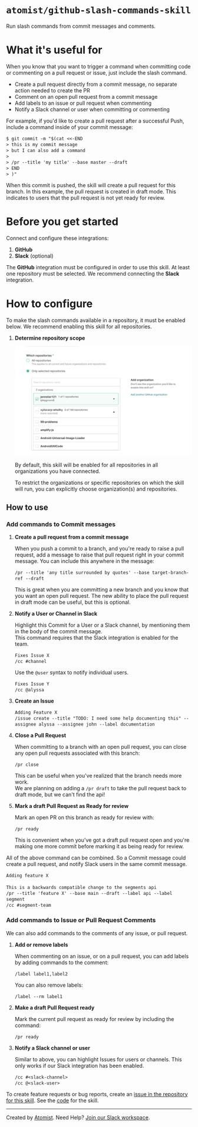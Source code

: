 # `atomist/github-slash-commands-skill`

<!---atomist-skill-readme:start--->

Run slash commands from commit messages and comments.

# What it's useful for

When you know that you want to trigger a command when committing code or commenting on a pull request or issue, just include the slash command.

-   Create a pull request directly from a commit message, no separate action needed to create the PR
-   Comment on an open pull request from a commit message
-   Add labels to an issue or pull request when commenting
-   Notify a Slack channel or user when committing or commenting

For example, if you'd like to create a pull request after a successful Push, include a command inside of your commit message:

```
$ git commit -m "$(cat <<-END
> this is my commit message
> but I can also add a command
>
> /pr --title 'my title' --base master --draft
> END
> )"
```

When this commit is pushed, the skill will create a pull request for this branch.  In this example, the pull request
is created in draft mode.  This indicates to users that the pull request is not yet ready for review.

# Before you get started

Connect and configure these integrations:

1. **GitHub**
2. **Slack** (optional)

The **GitHub** integration must be configured in order to use this skill. At least one repository must be selected.
We recommend connecting the **Slack** integration.

# How to configure

To make the slash commands available in a repository, it must be enabled below. We recommend enabling this skill for
all repositories.

1. **Determine repository scope**

    ![Repository filter](docs/images/repo-filter.png)

    By default, this skill will be enabled for all repositories in all organizations you have connected.

    To restrict the organizations or specific repositories on which the skill will run, you can explicitly choose
    organization(s) and repositories.

## How to use

### Add commands to Commit messages

1.  **Create a pull request from a commit message**

    When you push a commit to a branch, and you're ready to raise a pull request, add a message to raise that pull request right in your
    commit message. You can include this anywhere in the message:

    ```
    /pr --title 'any title surrounded by quotes' --base target-branch-ref --draft
    ```
    
    This is great when you are committing a new branch and you know that you want an open pull request.  The new 
    ability to place the pull request in draft mode can be useful, but this is optional.
    
2.  **Notify a User or Channel in Slack**

    Highlight this Commit for a User or a Slack channel, by mentioning them in the body of the commit message.  
    This command requires that the Slack integration is enabled for the team.

    ```
    Fixes Issue X
    /cc #channel
    ```
    
    Use the `@user` syntax to notify individual users.
    
    ```
    Fixes Issue Y
    /cc @alyssa
    ```
    
3.  **Create an Issue**

    ```
    Adding Feature X
    /issue create --title "TODO: I need some help documenting this" --assignee alyssa --assignee john --label documentation 
    ```
    
4.  **Close a Pull Request**

    When committing to a branch with an open pull request, you can close any open pull requests associated with this branch:
    
    ```
    /pr close
    ```

    This can be useful when you've realized that the branch needs more work.  
    We are planning on adding a `/pr draft` to take the pull request back to draft mode, but we can't find the api!
    
5.  **Mark a draft Pull Request as Ready for review**

    Mark an open PR on this branch as ready for review with:
    
    ```
    /pr ready
    ```
    
    This is convenient when you've got a draft pull request open 
    and you're making one more commit before marking it as being ready for review. 
    
All of the above command can be combined.  So a Commit message could create a pull request, and notify
Slack users in the same commit message.

```
Adding feature X

This is a backwards compatible change to the segments api
/pr --title 'feature X' --base main --draft --label api --label segment
/cc #segment-team
```
        
### Add commands to Issue or Pull Request Comments

We can also add commands to the comments of any issue, or pull request.

1.  **Add or remove labels**

    When commenting on an issue, or on a pull request, you can add labels by adding commands to the comment:

    ```
    /label label1,label2
    ```

    You can also remove labels:

    ```
    /label --rm label1
    ```
    
2.  **Make a draft Pull Request ready**

    Mark the current pull request as ready for review by including the command:
    
    ```
    /pr ready
    ```

3.  **Notify a Slack channel or user**

    Similar to above, you can highlight Issues for users or channels.  This only works if our Slack integration
    has been enabled. 

    ```
    /cc #<slack-channel>
    /cc @<slack-user>
    ```

To create feature requests or bug reports, create an [issue in the repository for this skill](https://github.com/atomist-skills/git-chatops-skill/issues).
See the [code](https://github.com/atomist-skills/git-chatops-skill) for the skill.

<!---atomist-skill-readme:end--->

---

Created by [Atomist][atomist].
Need Help? [Join our Slack workspace][slack].

[atomist]: https://atomist.com/ "Atomist - How Teams Deliver Software"
[slack]: https://join.atomist.com/ "Atomist Community Slack"
